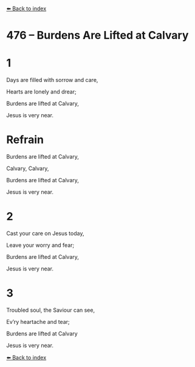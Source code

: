 [⬅️ Back to index](../README.md)

# 476 – Burdens Are Lifted at Calvary





# 1

Days are filled with sorrow and care,

Hearts are lonely and drear;

Burdens are lifted at Calvary,

Jesus is very near.



# Refrain

Burdens are lifted at Calvary,

Calvary, Calvary,

Burdens are lifted at Calvary,

Jesus is very near.



# 2

Cast your care on Jesus today,

Leave your worry and fear;

Burdens are lifted at Calvary,

Jesus is very near.



# 3

Troubled soul, the Saviour can see,

Ev’ry heartache and tear;

Burdens are lifted at Calvary

Jesus is very near.

[⬅️ Back to index](../README.md)
